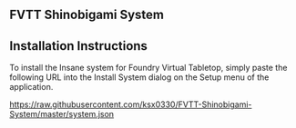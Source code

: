 FVTT Shinobigami System
-------------------



Installation Instructions
-------------
To install the Insane system for Foundry Virtual Tabletop, simply paste the following URL into the Install System
dialog on the Setup menu of the application.

https://raw.githubusercontent.com/ksx0330/FVTT-Shinobigami-System/master/system.json

